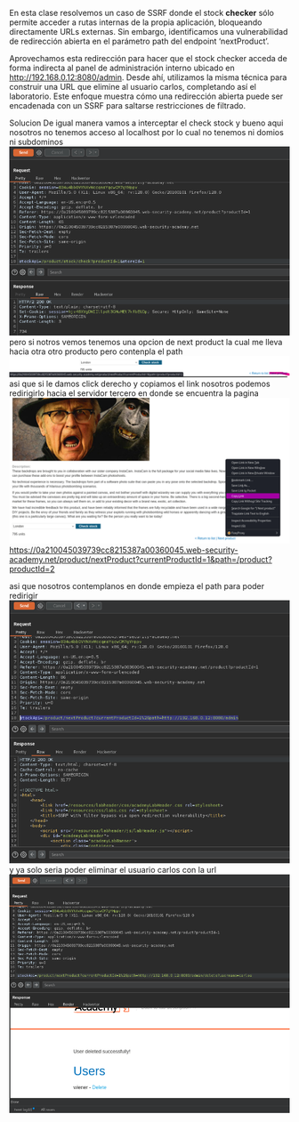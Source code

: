 En esta clase resolvemos un caso de SSRF donde el stock **checker** sólo permite acceder a rutas internas de la propia aplicación, bloqueando directamente URLs externas. Sin embargo, identificamos una vulnerabilidad de redirección abierta en el parámetro path del endpoint ‘nextProduct’.

Aprovechamos esta redirección para hacer que el stock checker acceda de forma indirecta al panel de administración interno ubicado en http://192.168.0.12:8080/admin. Desde ahí, utilizamos la misma técnica para construir una URL que elimine al usuario carlos, completando así el laboratorio. Este enfoque muestra cómo una redirección abierta puede ser encadenada con un SSRF para saltarse restricciones de filtrado.

Solucion
De igual manera vamos a interceptar el check stock
y bueno aqui nosotros no tenemos acceso al localhost por lo cual no tenemos ni domios ni subdominos
![Pasted_image_20250804201223.png](/Imagenes/Pasted_image_20250804201223.png)
pero si notros vemos tenemos una opcion de next product la cual me lleva hacia otra otro producto pero contenpla el path
![Pasted_image_20250804201558.png](/Imagenes/Pasted_image_20250804201558.png)
asi que si le damos click derecho y copiamos el link nosotros podemos redirigirlo hacia el servidor tercero en donde se encuentra la pagina
![Pasted_image_20250804201957.png](/Imagenes/Pasted_image_20250804201957.png)
https://0a210045039739cc8215387a00360045.web-security-academy.net/product/nextProduct?currentProductId=1&path=/product?productId=2

asi que  nosotros contemplanos en donde empieza el path para poder redirigir
![Pasted_image_20250804202544.png](/Imagenes/Pasted_image_20250804202544.png)
y ya solo seria poder eliminar el usuario carlos con la url
![Pasted_image_20250804202717.png](/Imagenes/Pasted_image_20250804202717.png)

